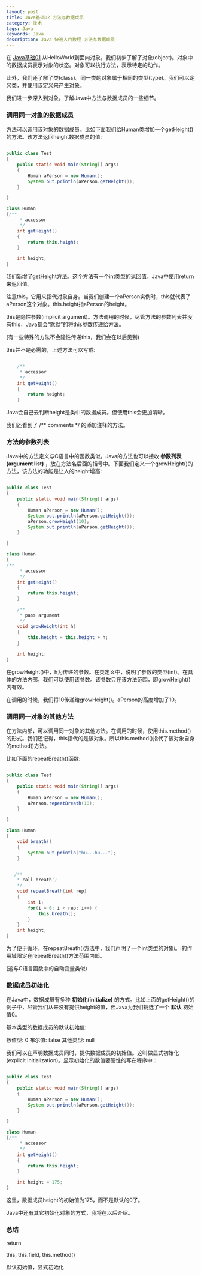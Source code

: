 ```yaml
---
layout: post
title: Java基础02 方法与数据成员 
category: 技术
tags: Java
keywords: Java
description: Java 快速入门教程 方法与数据成员
---
```

 

在 [Java基础01][1] 从HelloWorld到面向对象，我们初步了解了对象(object)。对象中的数据成员表示对象的状态。对象可以执行方法，表示特定的动作。

此外，我们还了解了类(class)。同一类的对象属于相同的类型(type)。我们可以定义类，并使用该定义来产生对象。

我们进一步深入到对象。了解Java中方法与数据成员的一些细节。


### 调用同一对象的数据成员
方法可以调用该对象的数据成员。比如下面我们给Human类增加一个getHeight()的方法。该方法返回height数据成员的值:

```java

public class Test
{
    public static void main(String[] args)
    {
        Human aPerson = new Human();
        System.out.println(aPerson.getHeight());
    }

}

class Human
{/**
     * accessor
     */
    int getHeight()
    {
        return this.height;
    }

    int height;
}
```

我们新增了getHeight方法。这个方法有一个int类型的返回值。Java中使用return来返回值。

 

注意this，它用来指代对象自身。当我们创建一个aPerson实例时，this就代表了aPerson这个对象。this.height指aPerson的height。

this是隐性参数(implicit argument)。方法调用的时候，尽管方法的参数列表并没有this，Java都会“默默”的将this参数传递给方法。

(有一些特殊的方法不会隐性传递this，我们会在以后见到)

 

this并不是必需的，上述方法可以写成:

```java

    /**
     * accessor
     */
    int getHeight()
    {
        return height;
    }
```

Java会自己去判断height是类中的数据成员。但使用this会更加清晰。

我们还看到了 /** comments  */ 的添加注释的方法。


### 方法的参数列表
Java中的方法定义与C语言中的函数类似。Java的方法也可以接收 **参数列表(argument list)** ，放在方法名后面的括号中。下面我们定义一个growHeight()的方法，该方法的功能是让人的height增高:

```java

public class Test
{
    public static void main(String[] args)
    {
        Human aPerson = new Human();
        System.out.println(aPerson.getHeight());
        aPerson.growHeight(10);
        System.out.println(aPerson.getHeight());
    }

}

class Human
{
/**
     * accessor
     */
    int getHeight()
    {
        return this.height;
    }

    /**
     * pass argument
     */
    void growHeight(int h)
    {
        this.height = this.height + h;
    }

    int height;
}
```

在growHeight()中，h为传递的参数。在类定义中，说明了参数的类型(int)。在具体的方法内部，我们可以使用该参数。该参数只在该方法范围，即growHeight()内有效。

在调用的时候，我们将10传递给growHeight()。aPerson的高度增加了10。

 
### 调用同一对象的其他方法
在方法内部，可以调用同一对象的其他方法。在调用的时候，使用this.method()的形式。我们还记得，this指代的是该对象。所以this.method()指代了该对象自身的method()方法。

比如下面的repeatBreath()函数:

```java

public class Test
{
    public static void main(String[] args)
    {
        Human aPerson = new Human();
        aPerson.repeatBreath(10);
    }

}

class Human
{
    void breath()
    {
        System.out.println("hu...hu...");
    }


   /**
    * call breath()
    */
    void repeatBreath(int rep)
    {
        int i;
        for(i = 0; i < rep; i++) {
            this.breath();
        }
    }
    int height;
}
```

为了便于循环，在repeatBreath()方法中，我们声明了一个int类型的对象i。i的作用域限定在repeatBreath()方法范围内部。

(这与C语言函数中的自动变量类似)


### 数据成员初始化
在Java中，数据成员有多种 **初始化(initialize)** 的方式。比如上面的getHeight()的例子中，尽管我们从来没有提供height的值，但Java为我们挑选了一个 **默认** 初始值0。

基本类型的数据成员的默认初始值:

数值型: 0
布尔值: false
其他类型: null
 

我们可以在声明数据成员同时，提供数据成员的初始值。这叫做显式初始化(explicit initialization)。显示初始化的数值要硬性的写在程序中：

```java

public class Test
{
    public static void main(String[] args)
    {
        Human aPerson = new Human();
        System.out.println(aPerson.getHeight());
    }

}

class Human
{/**
     * accessor
     */
    int getHeight()
    {
        return this.height;
    }

    int height = 175;
}
```

这里，数据成员height的初始值为175，而不是默认的0了。

Java中还有其它初始化对象的方式，我将在以后介绍。


### 总结
return

this, this.field, this.method()

默认初始值，显式初始化


[1]:https://xzchsia.github.io/2018/08/24/java-introductory-tutorials-01.html

